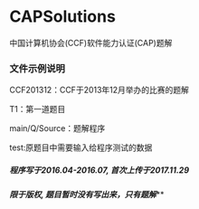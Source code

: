 # CAPSolutions
中国计算机协会(CCF)软件能力认证(CAP)题解

### 文件示例说明
CCF201312：CCF于2013年12月举办的比赛的题解

T1：第一道题目

main/Q/Source：题解程序

test:原题目中需要输入给程序测试的数据


##### 程序写于2016.04-2016.07, 首次上传于2017.11.29

*********************************************限于版权, 题目暂时没有写出来，只有题解***********************************************

